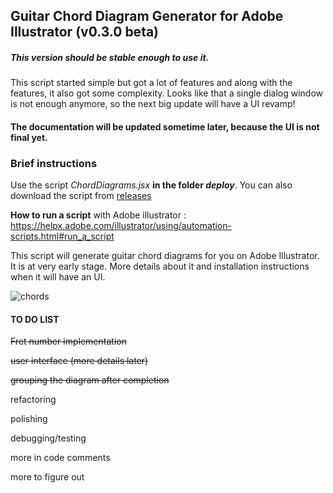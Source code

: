 ## Guitar Chord Diagram Generator for Adobe Illustrator (v0.3.0 beta)



##### This version should be stable enough to use it. 

This script started simple but got a lot of features and along with the features, it also got some complexity. Looks like that a single dialog window is not enough anymore, so the next big update will have a UI revamp!

#### The documentation will be updated sometime later, because the UI is not final yet. 



### Brief instructions

Use the script *ChordDiagrams.jsx*  **in the folder *deploy***.  You can also download the script from [releases](https://github.com/harpwood/Guitar-Chord-Diagram-Generator-for-Adobe-Illustrator/releases)

**How to run a script** with Adobe illustrator : https://helpx.adobe.com/illustrator/using/automation-scripts.html#run_a_script 



This script will generate guitar chord diagrams for you on Adobe Illustrator. It is at very early stage.  More details about it and installation instructions when it will have an UI.



![chords](https://www.mediafire.com/convkey/ad3b/542gwv4bs0cn4tn6g.jpg)





#### TO DO LIST 

~~Fret number implementation~~

~~user interface (more details later)~~

~~grouping the diagram after completion~~

refactoring

polishing

debugging/testing

more in code comments

more to figure out
